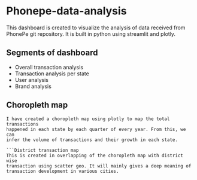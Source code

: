 # Phonepe-data-analysis
This dashboard is created to visualize the analysis of data received 
from PhonePe git repository. It is built in python using streamlit and plotly.

## Segments of dashboard
* Overall transaction analysis
* Transaction analysis per state
* User analysis
* Brand analysis

## Choropleth map

```State transaction map
I have created a choropleth map using plotly to map the total transactions
happened in each state by each quarter of every year. From this, we can 
infer the volume of transactions and their growth in each state.

```District transaction map
This is created in overlapping of the choropleth map with district wise 
transaction using scatter geo. It will mainly gives a deep meaning of
transaction development in various cities.


